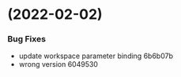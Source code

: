 #  (2022-02-02)


### Bug Fixes

* update workspace parameter binding 6b6b07b
* wrong version 6049530




